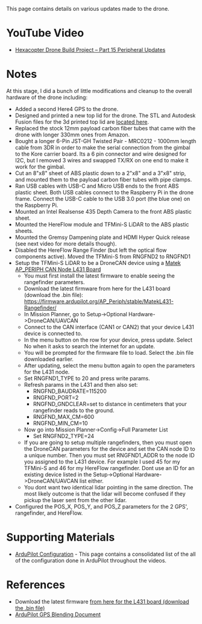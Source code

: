 This page contains details on various updates made to the drone.

# YouTube Video
- [Hexacopter Drone Build Project – Part 15 Peripheral Updates](https://youtu.be/XXX)

# Notes
At this stage, I did a bunch of little modifications and cleanup to the overall hardware of the drone including:
- Added a second Here4 GPS to the drone.
- Designed and printed a new top lid for the drone. The STL and Autodesk Fusion files for the 3d printed top lid are [located here](../../3d-print-files/drone-top-lid/).
- Replaced the stock 12mm payload carbon fiber tubes that came with the drone with longer 330mm ones from Amazon.
- Bought a longer 6-Pin JST-GH Twisted Pair - MRC0212 - 1000mm length cable from 3DR in order to make the serial connection from the gimbal to the Kore carrier board. Its a 6 pin connector and wire designed for I2C, but I removed 3 wires and swapped TX/RX on one end to make it work for the gimbal.
- Cut an 8"x8" sheet of ABS plastic down to a 2"x8" and a 3"x8" strip, and mounted them to the payload carbon fiber tubes with pipe clamps.
- Ran USB cables with USB-C and Micro USB ends to the front ABS plastic sheet. Both USB cables connect to the Raspberry Pi in the drone frame. Connect the USB-C cable to the USB 3.0 port (the blue one) on the Raspberry Pi.
- Mounted an Intel Realsense 435 Depth Camera to the front ABS plastic sheet.
- Mounted the HereFlow module and TFMini-S LiDAR to the ABS plastic sheets.
- Mounted the Gremsy Dampening plate and HDMI Hyper Quick release (see next video for more details though).
- Disabled the HereFlow Range Finder (but left the optical flow components active). Moved the TFMini-S from RNGFND2 to RNGFND1
- Setup the TFMini-S LiDAR to be a DroneCAN device using a [Matek AP_PERIPH CAN Node L431 Board](https://www.mateksys.com/?portfolio=can-l431)
  - You must first install the latest firmware to enable seeing the rangefinder parameters.
  - Download the latest firmware from here for the L431 board (download the .bin file): https://firmware.ardupilot.org/AP_Periph/stable/MatekL431-Rangefinder/
  - In Mission Planner, go to Setup->Optional Hardware->DroneCAN/UAVCAN
  - Connect to the CAN interface (CAN1 or CAN2) that your device L431 device is connected to.
  - In the menu button on the row for your device, press update. Select No when it asks to search the internet for an update.
  - You will be prompted for the firmware file to load. Select the .bin file downloaded earlier.
  - After updating, select the menu button again to open the parameters for the L431 node.
  - Set RNGFND1_TYPE to 20 and press write params.
  - Refresh params in the L431 and then also set:
    - RNGFND_BAUDRATE=115200
    - RNGFND_PORT=2
    - RNGFND_GNDCLEAR=set to distance in centimeters that your rangefinder reads to the ground.
    - RNGFND_MAX_CM=600
    - RNGFND_MIN_CM=10
  - Now go into Mission Planner->Config->Full Parameter List
    - Set RNGFND2_TYPE=24
  - If you are going to setup multiple rangefinders, then you must open the DroneCAN parameters for the device and set the CAN node ID to a unique number. Then you must set RNGFND1_ADDR to the node ID you assigned to the L431 device. For example I used 45 for my TFMini-S and 46 for my HereFlow rangefinder. Dont use an ID for an existing device listed in the Setup->Optional Hardware->DroneCAN/UAVCAN list either.
  - You dont want two identical lidar pointing in the same direction. The most likely outcome is that the lidar will become confused if they pickup the laser sent from the other lidar.
- Configured the POS_X, POS_Y, and POS_Z parameters for the 2 GPS', rangefinder, and HereFlow.




# Supporting Materials
- [ArduPilot Configuration](../ArduPilot-Config/ArduPilot-Config.md) - This page contains a consolidated list of the all of the configuration done in ArduPilot throughout the videos.


# References 
- Download the latest firmware [from here for the L431 board (download the .bin file)](https://firmware.ardupilot.org/AP_Periph/stable/MatekL431-Rangefinder/)
- [ArduPilot GPS Blending Document](https://ardupilot.org/copter/docs/common-gps-blending.html)